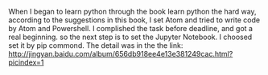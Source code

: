 When I began to learn python through the book learn python the hard way, according to the suggestions in this book, I set Atom and tried to write code by Atom and Powershell.
I complished the task before deadline, and got a real beginning. so the next step is to set the Jupyter Notebook. I choosed set it by pip commond. The detail was in the the link: http://jingyan.baidu.com/album/656db918ee4e13e381249cac.html?picindex=1
